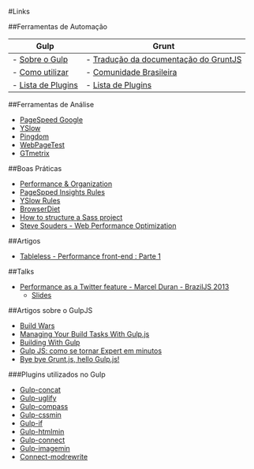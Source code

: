 #Links

##Ferramentas de Automação 

Gulp  | Grunt
------------- | -------------
- [Sobre o Gulp](http://gulpjs.com/)  | - [Tradução da documentação do GruntJS](https://github.com/gruntbrasil/grunt-docs)
- [Como utilizar](https://github.com/gulpjs/gulp/blob/master/docs/getting-started.md)  | - [Comunidade Brasileira](https://github.com/gruntbrasil)
- [Lista de Plugins](http://gratimax.github.io/search-gulp-plugins/)  | - [Lista de Plugins](http://gruntjs.com/plugins)

##Ferramentas de Análise
- [PageSpeed Google](https://developers.google.com/speed/pagespeed/)
- [YSlow](https://developer.yahoo.com/yslow/)
- [Pingdom](http://tools.pingdom.com/fpt/)
- [WebPageTest](http://www.webpagetest.org/)
- [GTmetrix](http://gtmetrix.com/)

##Boas Práticas

- [Performance & Organization](http://learn.shayhowe.com/advanced-html-css/performance-organization/)
- [PageSpped Insights Rules](https://developers.google.com/speed/docs/insights/rules)
- [YSlow Rules](https://developer.yahoo.com/performance/rules.html)
- [BrowserDiet](http://browserdiet.com/pt/)
- [How to structure a Sass project](http://thesassway.com/beginner/how-to-structure-a-sass-project)
- [Steve Souders - Web Performance Optimization](http://www.stevesouders.com/blog/2010/05/07/wpo-web-performance-optimization/)


##Artigos
- [Tableless - Performance front-end : Parte 1](http://tableless.com.br/performance-frontend-parte1/)


##Talks
- [Performance as a Twitter feature - Marcel Duran - BrazilJS 2013](https://www.youtube.com/watch?v=RFFEAK1njpo&list=PLg2lQYZDBwOSyKzM1_nH-jrBGnwjG6JDt)
	- [Slides](http://www.slideshare.net/slideshow/embed_code/25502561#)


##Artigos sobre o GulpJS

- [Build Wars](http://markdalgleish.github.io/presentation-build-wars-gulp-vs-grunt/#1)
- [Managing Your Build Tasks With Gulp.js](http://code.tutsplus.com/tutorials/managing-your-build-tasks-with-gulpjs--net-36910)
- [Building With Gulp](http://www.smashingmagazine.com/2014/06/11/building-with-gulp/)
- [Gulp JS: como se tornar Expert em minutos](http://morethings.io/javascript/gulpjs-como-se-tornar-expert-em-minutos/)
- [Bye bye Grunt.js, hello Gulp.js!](http://blog.caelum.com.br/bye-bye-grunt-js-hello-gulp-js/)

###Plugins utilizados no Gulp
- [Gulp-concat](https://www.npmjs.org/package/gulp-concat)
- [Gulp-uglify](https://www.npmjs.org/package/gulp-uglify)
- [Gulp-compass](https://www.npmjs.org/package/gulp-compass)
- [Gulp-cssmin](https://www.npmjs.org/package/gulp-cssmin)
- [Gulp-if](https://www.npmjs.org/package/gulp-if)
- [Gulp-htmlmin](https://github.com/jonschlinkert/gulp-htmlmin)
- [Gulp-connect](https://www.npmjs.org/package/gulp-connect)
- [Gulp-imagemin](https://www.npmjs.org/package/gulp-imagemin)
- [Connect-modrewrite](https://www.npmjs.org/package/connect-modrewrite)